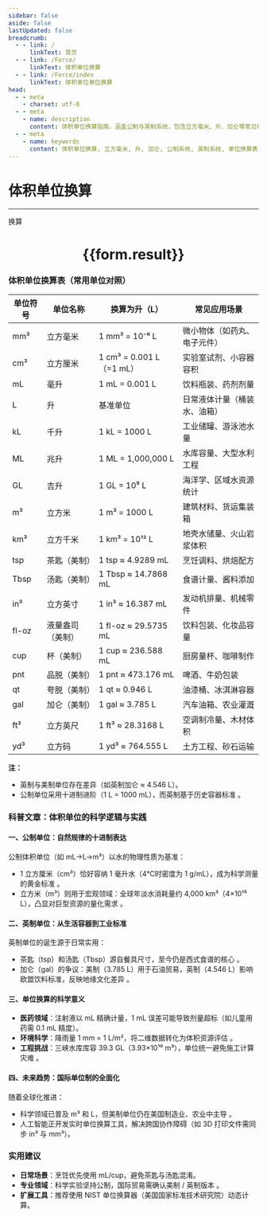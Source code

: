 ```yaml
---
sidebar: false
aside: false
lastUpdated: false
breadcrumb:
  - - link: /
      linkText: 首页
  - - link: /Force/
      linkText: 体积单位换算
  - - link: /Force/index
      linkText: 体积单位单位换算
head:
  - - meta
    - charset: utf-8
  - - meta
    - name: description
      content: 体积单位换算指南，涵盖公制与英制系统，包含立方毫米、升、加仑等常见单位对照表及科学实践应用解析，帮助您快速掌握单位之间的换算方法。
  - - meta
    - name: keywords
      content: 体积单位换算, 立方毫米, 升, 加仑, 公制系统, 英制系统, 单位换算表, 科学应用
---
```


# 体积单位换算
---
<script setup>
import { onMounted, reactive, inject ,ref  } from 'vue'
import { NButton,NForm ,NFormItem,NInput,NInputNumber,NSelect,NCard,useMessage ,NGrid ,NGi } from 'naive-ui'
import { defineClientComponent } from 'vitepress'
import { Volume } from '../../files';
const convert = inject('convert')
const options =  [
  { "label": "立方毫米 (mm³)", "value": "mm3" },
  { "label": "立方厘米 (cm³)", "value": "cm3" },
  { "label": "毫升 (ml)", "value": "ml" },
  { "label": "升 (l)", "value": "l" },
  { "label": "千升 (kl)", "value": "kl" },
  { "label": "兆升 (Ml)", "value": "Ml" },
  { "label": "吉升 (Gl)", "value": "Gl" },
  { "label": "立方米 (m³)", "value": "m3" },
  { "label": "立方千米 (km³)", "value": "km3" },
  { "label": "茶匙 (tsp)", "value": "tsp" },
  { "label": "汤匙 (Tbs)", "value": "Tbs" },
  { "label": "立方英寸 (in³)", "value": "in3" },
  { "label": "液量盎司 (fl-oz)", "value": "fl-oz" },
  { "label": "杯 (cup)", "value": "cup" },
  { "label": "品脱 (pnt)", "value": "pnt" },
  { "label": "夸脱 (qt)", "value": "qt" },
  { "label": "加仑 (gal)", "value": "gal" },
  { "label": "立方英尺 (ft³)", "value": "ft3" },
  { "label": "立方码 (yd³)", "value": "yd3" }
];
const formRef = ref(null);
const rules = {
  number:{
    required: true,
    type: 'number',
    trigger: "blur",
    message: '请输入数字'
  },
  to:{
    required: true,
    trigger: "select",
    message: '请选择转换单位'
  },
  from:{
    required: true,
    trigger: "select",
    message: '请选择原始单位'
  }
}
const form = reactive({
  number:null,
  to:'',
  from:'',
  result:'',
  title:'体积单位换算',
})
const convertHandler = (e) => {
   e.preventDefault();
  formRef.value?.validate((errors)=>{
    if (!errors) {
      form.result = `${form.number}${form.from} = ${convert(form.number).from(form.from).to(form.to)}${form.to}`
    }
  })
}
</script>

<n-form size="large" :model="form" ref='formRef' :rules="rules">
  <n-form-item label="数值"  path="number">
    <n-input-number size="large" style="width:100%" :min="0" v-model:value="form.number"   placeholder="请输入要换算的数值" />
  </n-form-item>
  <n-form-item label="从" path="from">
    <n-select  size="large" :options="options" v-model:value="form.from" placeholder="请选择原始单位" />
  </n-form-item>
  <n-form-item label="到" path="to">
    <n-select  size="large" :options="options" v-model:value="form.to" placeholder="请选择换算单位" />
  </n-form-item>
  <n-form-item>
    <n-button type="info" style="width:100%" @click="convertHandler">换算</n-button>
  </n-form-item>
</n-form>
<n-card  embedded :bordered="false" hoverable>
  <div  style="text-align:center">
    <h1>{{form.result}}</h1>
  </div>
</n-card>


### 体积单位换算表（常用单位对照）

| 单位符号 | 单位名称     | 换算为升（L）          | 常见应用场景               |
| -------- | ------------ | ---------------------- | -------------------------- |
| mm³      | 立方毫米     | 1 mm³ = 10⁻⁶ L         | 微小物体（如药丸、电子元件） |
| cm³      | 立方厘米     | 1 cm³ = 0.001 L（=1 mL）| 实验室试剂、小容器容积     |
| mL       | 毫升         | 1 mL = 0.001 L          | 饮料瓶装、药剂剂量         |
| L        | 升           | 基准单位               | 日常液体计量（桶装水、油箱） |
| kL       | 千升         | 1 kL = 1000 L           | 工业储罐、游泳池水量       |
| ML       | 兆升         | 1 ML = 1,000,000 L      | 水库容量、大型水利工程     |
| GL       | 吉升         | 1 GL = 10⁹ L            | 海洋学、区域水资源统计     |
| m³       | 立方米       | 1 m³ = 1000 L           | 建筑材料、货运集装箱       |
| km³      | 立方千米     | 1 km³ = 10¹² L          | 地壳水储量、火山岩浆体积   |
| tsp      | 茶匙（美制） | 1 tsp ≈ 4.9289 mL       | 烹饪调料、烘焙配方         |
| Tbsp     | 汤匙（美制） | 1 Tbsp ≈ 14.7868 mL     | 食谱计量、酱料添加         |
| in³      | 立方英寸     | 1 in³ ≈ 16.387 mL       | 发动机排量、机械零件       |
| fl-oz    | 液量盎司（美制）| 1 fl-oz ≈ 29.5735 mL   | 饮料包装、化妆品容量       |
| cup      | 杯（美制）   | 1 cup ≈ 236.588 mL      | 厨房量杯、咖啡制作         |
| pnt      | 品脱（美制） | 1 pnt ≈ 473.176 mL      | 啤酒、牛奶包装             |
| qt       | 夸脱（美制） | 1 qt ≈ 0.946 L          | 油漆桶、冰淇淋容器         |
| gal      | 加仑（美制） | 1 gal ≈ 3.785 L         | 汽车油箱、农业灌溉         |
| ft³      | 立方英尺     | 1 ft³ ≈ 28.3168 L       | 空调制冷量、木材体积       |
| yd³      | 立方码       | 1 yd³ ≈ 764.555 L       | 土方工程、砂石运输         |

**注：**

- 英制与美制单位存在差异（如英制加仑 ≈ 4.546 L）。
- 公制单位采用十进制进阶（1 L = 1000 mL），而英制基于历史容器标准 。

### 科普文章：体积单位的科学逻辑与实践

#### 一、公制单位：自然规律的十进制表达

公制体积单位（如 mL→L→m³）以水的物理性质为基准：

- 1 立方厘米（cm³）恰好容纳 1 毫升水（4℃时密度为 1 g/mL），成为科学测量的黄金标准 。
- 立方米（m³）则用于宏观领域：全球年淡水消耗量约 4,000 km³（4×10¹⁵ L），凸显对巨型资源的量化需求 。

#### 二、英制单位：从生活容器到工业标准

英制单位的诞生源于日常实用：

- 茶匙（tsp）和汤匙（Tbsp）源自餐具尺寸，至今仍是西式食谱的核心 。
- 加仑（gal）的争议：美制（3.785 L）用于石油贸易，英制（4.546 L）影响欧盟饮料标准，反映地缘文化差异 。

#### 三、单位换算的科学意义

- **医药领域**：注射液以 mL 精确计量，1 mL 误差可能导致剂量超标（如儿童用药需 0.1 mL 精度）。
- **环境科学**：降雨量 1 mm = 1 L/m²，将二维数据转化为体积资源评估 。
- **工程挑战**：三峡水库库容 39.3 GL（3.93×10¹⁰ m³），单位统一避免施工计算灾难 。

#### 四、未来趋势：国际单位制的全面化

随着全球化推进：

- 科学领域已普及 m³ 和 L，但美制单位仍在美国制造业、农业中主导 。
- 人工智能正开发实时单位换算工具，解决跨国协作障碍（如 3D 打印文件需同步 in³ 与 mm³）。

### 实用建议

- **日常场景**：烹饪优先使用 mL/cup，避免茶匙与汤匙混淆。
- **专业领域**：科学实验坚持公制，国际贸易需确认美制 / 英制版本 。
- **扩展工具**：推荐使用 NIST 单位换算器（美国国家标准技术研究院）动态计算。
